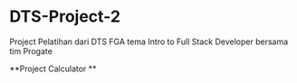 # DTS-Project-2
Project Pelatihan dari DTS FGA tema Intro to Full Stack Developer bersama tim Progate

**Project Calculator 
**
